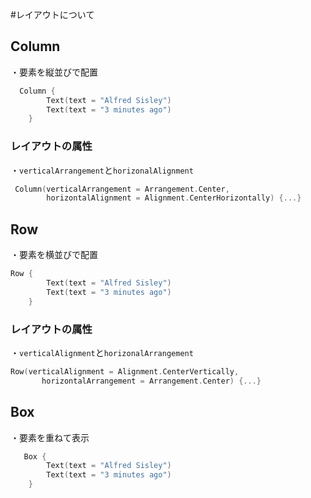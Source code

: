 #レイアウトについて

## Column

・要素を縦並びで配置

```kotlin
  Column {
        Text(text = "Alfred Sisley")
        Text(text = "3 minutes ago")
    }
```

### レイアウトの属性

・`verticalArrangement`と`horizonalAlignment`

```kotlin
 Column(verticalArrangement = Arrangement.Center,
        horizontalAlignment = Alignment.CenterHorizontally) {...}
```

## Row 

・要素を横並びで配置

```kotlin
Row {
        Text(text = "Alfred Sisley")
        Text(text = "3 minutes ago")
    }
```

### レイアウトの属性

・`verticalAlignment`と`horizonalArrangement`

```kotlin
Row(verticalAlignment = Alignment.CenterVertically,
       horizontalArrangement = Arrangement.Center) {...}
```

## Box

・要素を重ねて表示

```kotlin
   Box {
        Text(text = "Alfred Sisley")
        Text(text = "3 minutes ago")
    }
```


